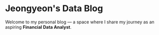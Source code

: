 # Jeongyeon's Data Blog

Welcome to my personal blog — a space where I share my journey as an aspiring **Financial Data Analyst**.
